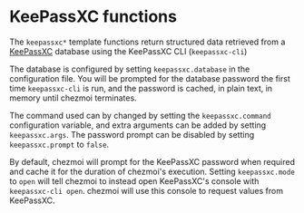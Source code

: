 # KeePassXC functions

The `keepassxc*` template functions return structured data retrieved from a
[KeePassXC](https://keepassxc.org/) database using the KeePassXC CLI
(`keepassxc-cli`)

The database is configured by setting `keepassxc.database` in the configuration
file. You will be prompted for the database password the first time
`keepassxc-cli` is run, and the password is cached, in plain text, in memory
until chezmoi terminates.

The command used can by changed by setting the `keepassxc.command` configuration
variable, and extra arguments can be added by setting `keepassxc.args`. The
password prompt can be disabled by setting `keepassxc.prompt` to `false`.

By default, chezmoi will prompt for the KeePassXC password when required and
cache it for the duration of chezmoi's execution. Setting `keepassxc.mode` to
`open` will tell chezmoi to instead open KeePassXC's console with `keepassxc-cli
open`. chezmoi will use this console to request values from KeePassXC.
